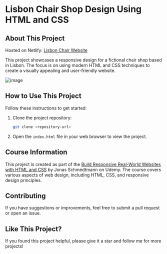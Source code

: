 # Lisbon Chair Shop Design Using HTML and CSS

## About This Project

Hosted on Netlify: [Lisbon Chair Website](https://lisbon-chair-hieultph.netlify.app/)

This project showcases a responsive design for a fictional chair shop based in Lisbon. The focus is on using modern HTML and CSS techniques to create a visually appealing and user-friendly website.

![image](https://github.com/hieultph/lisbon-chair-shop-design/assets/136618059/111ef107-08b2-41c2-b63d-5fd1bd4bd0d9)

## How to Use This Project

Follow these instructions to get started:

1. Clone the project repository:
    ```sh
    git clone <repository-url>
    ```
2. Open the `index.html` file in your web browser to view the project.

## Course Information

This project is created as part of the [Build Responsive Real-World Websites with HTML and CSS](https://www.udemy.com/course/design-and-develop-a-killer-website-with-html5-and-css3/) by Jonas Schmedtmann on Udemy. The course covers various aspects of web design, including HTML, CSS, and responsive design principles.

## Contributing

If you have suggestions or improvements, feel free to submit a pull request or open an issue.

## Like This Project?

If you found this project helpful, please give it a star and follow me for more projects!
